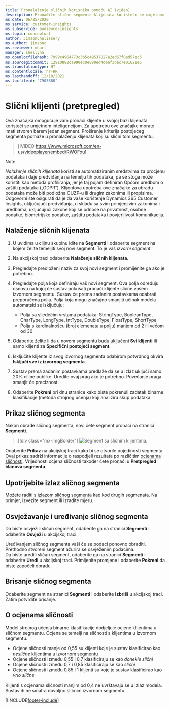 ```yaml
---
title: Pronalaženje sličnih korisnika pomoću AI (video)
description: Pronađite slične segmente klijenata koristeći se umjetnom inteligencijom.
ms.date: 06/25/2020
ms.service: customer-insights
ms.subservice: audience-insights
ms.topic: conceptual
author: JimsonChalissery
ms.author: jimsonc
ms.reviewer: mhart
manager: shellyha
ms.openlocfilehash: 7999c4964773c3b5c49537027a2ed67f0ad57ec5
ms.sourcegitcommit: 12910882ca990ec0e890ed4deaf3dac7e01621e5
ms.translationtype: HT
ms.contentlocale: hr-HR
ms.lasthandoff: 12/10/2021
ms.locfileid: "7903880"
---
```

# <a name="similar-customers-preview"></a>Slični klijenti (pretpregled)

Ova značajka omogućuje vam pronaći klijente u svojoj bazi klijenata koristeći se umjetnom inteligencijom. Za upotrebu ove značajke morate imati stvoren barem jedan segment. Proširenje kriterija postojećeg segmenta pomaže u pronalaženju klijenata koji su slični tom segmentu.

> [!VIDEO https://www.microsoft.com/en-us/videoplayer/embed/RWOFou]

> [!NOTE]
> *Nalaženje sličnih klijenata* koristi se automatiziranim sredstvima za procjenu podataka i daje predviđanja na temelju tih podataka, pa se stoga može koristiti kao metoda profiliranja, jer je taj pojam definiran Općom uredbom o zaštiti podataka („GDPR”). Klijentova upotreba ove značajke za obradu podataka može biti podložna OUZP-u ili drugim zakonima ili propisima. Odgovorni ste osigurati da je da vaše korištenje Dynamics 365 Customer Insights, uključujući predviđanja, u skladu sa svim primjenjivim zakonima i uredbama, uključujući zakone koji se odnose na privatnost, osobne podatke, biometrijske podatke, zaštitu podataka i povjerljivost komunikacija.

## <a name="finding-similar-customers"></a>Nalaženje sličnih klijenata

1. U uvidima u ciljnu skupinu idite na **Segmenti** i odaberite segment na kojem želite temeljiti svoj novi segment. To je vaš *izvorni segment*.

1. Na akcijskoj traci odaberite **Nalaženje sličnih klijenata**.

1. Pregledajte predloženi naziv za svoj novi segment i promijenite ga ako je potrebno.

1. Pregledajte polja koja definiraju vaš novi segment. Ova polja određuju osnovu na kojoj će sustav pokušati pronaći klijente slične vašem izvornom segmentu. Sustav će prema zadanim postavkama odabrati preporučena polja.
  Polja koja mogu značajno smanjiti učinak modela automatski se isključuju:
  
   - Polja sa sljedećim vrstama podataka: StringType, BooleanType, CharType, LongType, IntType, DoubleType, FloatType, ShortType
   - Polja s kardinalnošću (broj elemenata u polju) manjom od 2 ili većom od 30

1. Odaberite želite li da u novom segmentu budu uključeni **Svi klijenti** ili samo klijenti za **Specifični postojeći segment**.

1. Isključite klijente iz svog izvornog segmenta odabirom potvrdnog okvira **Isključi sve iz izvornog segmenta**.

1. Sustav prema zadanim postavkama predlaže da se u izlaz uključi samo 20% ciljne publike. Uredite ovaj prag ako je potrebno. Povećanje praga smanjit će preciznost.

1. Odaberite **Pokreni** pri dnu stranice kako biste pokrenuli zadatak binarne klasifikacije (metoda strojnog učenja) koji analizira skup podataka.

## <a name="view-the-similar-segment"></a>Prikaz sličnog segmenta

Nakon obrade sličnog segmenta, novi ćete segment pronaći na stranici **Segmenti**.

> [!div class="mx-imgBorder"]
> ![Segment sa sličnim klijentima.](media/expanded-segment.png "Segment sa sličnim klijentima")

Odaberite **Prikaz** na akcijskoj traci kako bi se otvorile pojedinosti segmenta. Ovaj prikaz sadrži informacije o raspodjeli rezultata po različitim [ocjenama sličnosti](#about-similarity-scores). Vrijednosti ocjena sličnosti također ćete pronaći u **Pretpregled članova segmenta**.

## <a name="use-the-output-of-a-similar-segment"></a>Upotrijebite izlaz sličnog segmenta

Možete [raditi s izlazom sličnog segmenta](segments.md) kao kod drugih segmenata. Na primjer, izvezite segment ili izradite mjeru.

## <a name="refresh-and-edit-a-similar-segment"></a>Osvježavanje i uređivanje sličnog segmenta

Da biste osvježili sličan segment, odaberite ga na stranici **Segmenti** i odaberite **Osvježi** u akcijskoj traci.

Uređivanjem sličnog segmenta vaši će se podaci ponovno obraditi. Prethodno stvoreni segment ažurira se osvježenim podacima.    
Da biste uredili sličan segment, odaberite ga na stranici **Segmenti** i odaberite **Uredi** u akcijskoj traci. Primijenite promjene i odaberite **Pokreni** da biste započeli obradu.

## <a name="delete-a-similar-segment"></a>Brisanje sličnog segmenta

Odaberite segment na stranici **Segmenti** i odaberite **Izbriši** u akcijskoj traci. Zatim potvrdite brisanje.

## <a name="about-similarity-scores"></a>O ocjenama sličnosti

Model strojnog učenja binarne klasifikacije dodjeljuje ocjene klijentima u sličnom segmentu. Ocjena se temelji na sličnosti s klijentima u izvornom segmentu.

- Ocjene sličnosti manje od 0,55 su klijenti koje je sustav klasificirao kao *neslične* klijentima u izvornom segmentu
- Ocjene sličnosti između 0,55 i 0,7 klasificiraju se kao *donekle slični*
- Ocjene sličnosti između 0,7 i 0,85 klasificiraju se kao *slični*
- Ocjene sličnosti između 0,85 i 1 klijenti su koje je sustav klasificirao kao *vrlo slične*

Klijenti s ocjenama sličnosti manjim od 0,4 ne uvrštavaju se u izlaz modela. Sustav ih ne smatra dovoljno sličnim izvornom segmentu.


[!INCLUDE[footer-include](../includes/footer-banner.md)]